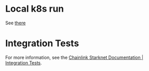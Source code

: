 # Local k8s run

See [there](../docs/integration-tests/README.md)

# Integration Tests

For more information, see the [Chainlink Starknet Documentation | Integration Tests](../docs/integration-tests).
